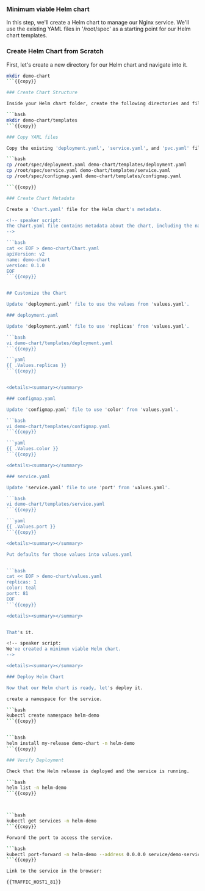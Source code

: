 ### Minimum viable Helm chart

In this step, we'll create a Helm chart to manage our Nginx service. We'll use the existing YAML files in '/root/spec' as a starting point for our Helm chart templates.

### Create Helm Chart from Scratch

First, let's create a new directory for our Helm chart and navigate into it.

```bash
mkdir demo-chart
```{{copy}}

### Create Chart Structure

Inside your Helm chart folder, create the following directories and files:

```bash
mkdir demo-chart/templates
```{{copy}}

### Copy YAML files

Copy the existing 'deployment.yaml', 'service.yaml', and 'pvc.yaml' files from '/root/spec' into the 'templates' directory.

```bash
cp /root/spec/deployment.yaml demo-chart/templates/deployment.yaml
cp /root/spec/service.yaml demo-chart/templates/service.yaml
cp /root/spec/configmap.yaml demo-chart/templates/configmap.yaml

```{{copy}}

### Create Chart Metadata

Create a 'Chart.yaml' file for the Helm chart's metadata.

<!-- speaker script:
The Chart.yaml file contains metadata about the chart, including the name, version, and description. This is the minimum required metadata for a Helm chart.
-->

```bash
cat << EOF > demo-chart/Chart.yaml
apiVersion: v2
name: demo-chart
version: 0.1.0
EOF
```{{copy}}


## Customize the Chart

Update 'deployment.yaml' file to use the values from 'values.yaml'.

### deployment.yaml

Update 'deployment.yaml' file to use 'replicas' from 'values.yaml'.

```bash
vi demo-chart/templates/deployment.yaml
```{{copy}}

```yaml
{{ .Values.replicas }}
```{{copy}}


<details><summary></summary>

### configmap.yaml

Update 'configmap.yaml' file to use 'color' from 'values.yaml'.

```bash
vi demo-chart/templates/configmap.yaml
```{{copy}}

```yaml
{{ .Values.color }}
```{{copy}}

<details><summary></summary>

### service.yaml

Update 'service.yaml' file to use 'port' from 'values.yaml'.

```bash
vi demo-chart/templates/service.yaml
```{{copy}}

```yaml
{{ .Values.port }}
```{{copy}}

<details><summary></summary>

Put defaults for those values into values.yaml


```bash
cat << EOF > demo-chart/values.yaml
replicas: 1
color: teal
port: 81
EOF
```{{copy}}

<details><summary></summary>


That's it.

<!-- speaker script:
We've created a minimum viable Helm chart.
-->

<details><summary></summary>

### Deploy Helm Chart

Now that our Helm chart is ready, let's deploy it.

create a namespace for the service.

```bash
kubectl create namespace helm-demo
```{{copy}}


```bash
helm install my-release demo-chart -n helm-demo
```{{copy}}

### Verify Deployment

Check that the Helm release is deployed and the service is running.

```bash
helm list -n helm-demo
```{{copy}}



```bash
kubectl get services -n helm-demo
```{{copy}}

Forward the port to access the service.

```bash
kubectl port-forward -n helm-demo --address 0.0.0.0 service/demo-service 81:81 &
```{{copy}}

Link to the service in the browser:

{{TRAFFIC_HOST1_81}}

